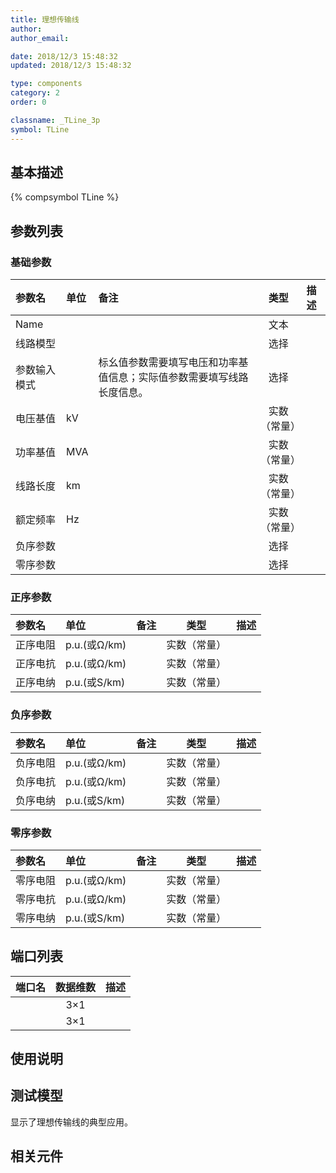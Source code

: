 ```yaml
---
title: 理想传输线
author: 
author_email:

date: 2018/12/3 15:48:32
updated: 2018/12/3 15:48:32

type: components
category: 2
order: 0

classname: _TLine_3p
symbol: TLine
---
```

## 基本描述
{% compsymbol TLine %}

## 参数列表
### 基础参数
| 参数名 | 单位 | 备注 | 类型 | 描述 |
| :--- | :--- | :--- | :--: | :--- |
| Name |  |  | 文本 |  |
| 线路模型 |  |  | 选择 |  |
| 参数输入模式 |  | 标幺值参数需要填写电压和功率基值信息；实际值参数需要填写线路长度信息。 | 选择 |  |
| 电压基值 | kV |  | 实数（常量） |  |
| 功率基值 | MVA |  | 实数（常量） |  |
| 线路长度 | km |  | 实数（常量） |  |
| 额定频率 | Hz |  | 实数（常量） |  |
| 负序参数 |  |  | 选择 |  |
| 零序参数 |  |  | 选择 |  |

### 正序参数
| 参数名 | 单位 | 备注 | 类型 | 描述 |
| :--- | :--- | :--- | :--: | :--- |
| 正序电阻 | p.u.(或Ω/km) |  | 实数（常量） |  |
| 正序电抗 | p.u.(或Ω/km) |  | 实数（常量） |  |
| 正序电纳 | p.u.(或S/km) |  | 实数（常量） |  |

### 负序参数
| 参数名 | 单位 | 备注 | 类型 | 描述 |
| :--- | :--- | :--- | :--: | :--- |
| 负序电阻 | p.u.(或Ω/km) |  | 实数（常量） |  |
| 负序电抗 | p.u.(或Ω/km) |  | 实数（常量） |  |
| 负序电纳 | p.u.(或S/km) |  | 实数（常量） |  |

### 零序参数
| 参数名 | 单位 | 备注 | 类型 | 描述 |
| :--- | :--- | :--- | :--: | :--- |
| 零序电阻 | p.u.(或Ω/km) |  | 实数（常量） |  |
| 零序电抗 | p.u.(或Ω/km) |  | 实数（常量） |  |
| 零序电纳 | p.u.(或S/km) |  | 实数（常量） |  |


## 端口列表

| 端口名 | 数据维数 | 描述 |
| :--- | :--:  | :--- |
|  | 3×1 | |                   
|  | 3×1 | |                   

## 使用说明


## 测试模型
[<test name>](<test link>)显示了理想传输线的典型应用。

## 相关元件



